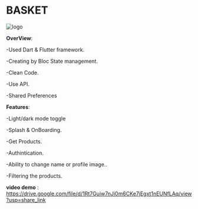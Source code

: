 # BASKET

![logo](https://user-images.githubusercontent.com/93411570/235320101-22d082b3-9d49-4392-8c05-da4f170e1a68.png)


**OverView**:


-Used Dart & Flutter framework.


-Creating by Bloc State management.


-Clean Code.


-Use API.


-Shared Preferences


**Features**:


-Light/dark mode toggle


-Splash & OnBoarding.


-Get Products.


-Authintication.


-Ability to change name or profile image..


-Filtering the products.

**video demo** :
https://drive.google.com/file/d/1Rt7Guiw7nJi0m6CKe7jEgxt1nEUNfLAq/view?usp=share_link
